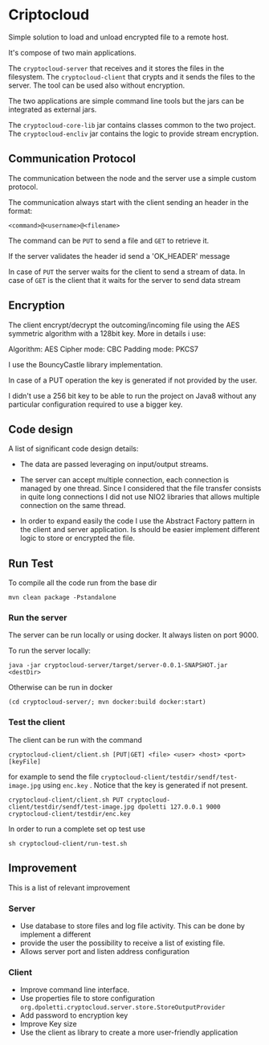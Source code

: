 # Criptocloud 

Simple solution to load and  unload encrypted file to a remote host.

It's compose of two main applications.

The `cryptocloud-server` that receives and it stores the files in the filesystem.
The `cryptocloud-client` that crypts and it sends the files to the server. The tool can be used also without encryption.

The two applications are simple command line tools but the jars can be integrated as external jars.

The `cryptocloud-core-lib` jar contains classes common to the two project.
The `cryptocloud-encliv` jar contains the logic to provide stream encryption. 


## Communication Protocol

The communication between the node and the server use a simple custom protocol.

The communication always start with the client sending an header in the format:

```
<command>@<username>@<filename>
```

The command can be `PUT` to send a file and `GET` to retrieve it.

If the server validates the header id send a 'OK_HEADER' message

In case of `PUT` the server waits for the client to send a stream of data.
In case of `GET` is the client that it waits for the server to send data stream


## Encryption

The client encrypt/decrypt the outcoming/incoming file using the AES symmetric algorithm with a 128bit key.
More in details i use:

Algorithm: AES
Cipher mode: CBC
Padding mode: PKCS7

I use the BouncyCastle library implementation.

In case of a PUT operation the key is generated if not provided by the user.

I didn't use a 256 bit key to be able to run the project on Java8 without any particular configuration required to use a bigger key.


## Code design

A list of significant code design details:

* The data are passed leveraging on input/output streams.

* The server can accept multiple connection, each connection is managed by one thread. Since I considered that the file transfer consists in quite long connections I did not use NIO2 libraries that allows multiple connection on the same thread.

* In order to expand easily the code I use the Abstract Factory pattern in the client and server application.
Is should be easier implement different logic to store or encrypted the file. 


## Run Test

To compile all the code run from the base dir

`mvn clean package -Pstandalone` 

### Run the server

The server can be run locally or using docker.
It always listen on port 9000.


To run the server locally:

```
java -jar cryptocloud-server/target/server-0.0.1-SNAPSHOT.jar <destDir>
```

Otherwise can be run in docker 

```
(cd cryptocloud-server/; mvn docker:build docker:start)
```

### Test the client

The client can be run with the command 

```
cryptocloud-client/client.sh [PUT|GET] <file> <user> <host> <port> [keyFile]
```

for example to send the file `cryptocloud-client/testdir/sendf/test-image.jpg` using `enc.key` .
Notice that the key is generated if not present.

```
cryptocloud-client/client.sh PUT cryptocloud-client/testdir/sendf/test-image.jpg dpoletti 127.0.0.1 9000 cryptocloud-client/testdir/enc.key
```

In order to run a complete set op test use 

```
sh cryptocloud-client/run-test.sh
```

## Improvement

This is a list of relevant improvement

### Server

- Use database to store files and log file activity. This can be done by implement a different 
- provide the user the possibility to receive a list of existing file.
- Allows server port and listen address configuration

### Client

- Improve command line interface.
- Use properties file to store configuration `org.dpoletti.cryptocloud.server.store.StoreOutputProvider`
- Add password to encryption key
- Improve Key size
- Use the client as library to create a more user-friendly application
